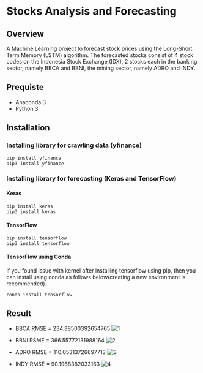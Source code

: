 # Stocks Analysis and Forecasting
 
## Overview
A Machine Learning project to forecast stock prices using the Long-Short Term Memory (LSTM) algorithm. The forecasted stocks consist of 4 stock codes on the Indonesia Stock Exchange (IDX), 2 stocks each in the banking sector, namely BBCA and BBNI, the mining sector, namely ADRO and INDY.

## Prequiste
- Anaconda 3
- Python 3

## Installation
### Installing library for crawling data (yfinance)
    pip install yfinance
    pip3 install yfinance

### Installing library for forecasting (Keras and TensorFlow)
#### Keras
    pip install keras
    pip3 install keras

#### TensorFlow
    pip install tensorflow
    pip3 install tensorflow

#### TensorFlow using Conda
If you found issue with kernel after installing tensorflow using pip, then you can install using conda as follows below(creating a new environment is recommended). 

    conda install tensorflow

## Result
- BBCA
RMSE = 234.38500392654765
![1](https://user-images.githubusercontent.com/74947224/212746856-3b3266e7-1c3d-4a88-b61d-eeef97d4cba4.png)

- BBNI
RSME = 366.55772131988164
![2](https://user-images.githubusercontent.com/74947224/212746878-ab0823aa-997d-41c8-a56d-fbdb45f0a36a.png)

- ADRO
RMSE = 110.05313726697713
![3](https://user-images.githubusercontent.com/74947224/212746895-222b231e-a6ac-4785-945e-517f2b2a4629.png)

- INDY
RMSE = 90.1968382033163
![4](https://user-images.githubusercontent.com/74947224/212746905-ce0b2be2-ce2c-434b-bbaa-855d17d015e8.png)


